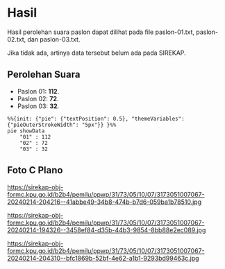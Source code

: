 # Hasil

Hasil perolehan suara paslon dapat dilihat pada file paslon-01.txt, paslon-02.txt, dan paslon-03.txt.

Jika tidak ada, artinya data tersebut belum ada pada SIREKAP.

## Perolehan Suara

 * Paslon 01: **112**.
 * Paslon 02: **72**.
 * Paslon 03: **32**.

```mermaid
%%{init: {"pie": {"textPosition": 0.5}, "themeVariables": {"pieOuterStrokeWidth": "5px"}} }%%
pie showData
    "01" : 112
    "02" : 72
    "03" : 32
```
## Foto C Plano

https://sirekap-obj-formc.kpu.go.id/b2b4/pemilu/ppwp/31/73/05/10/07/3173051007067-20240214-204216--41abbe49-34b8-474b-b7d6-059ba1b78510.jpg

https://sirekap-obj-formc.kpu.go.id/b2b4/pemilu/ppwp/31/73/05/10/07/3173051007067-20240214-194326--3458ef84-d35b-44b3-9854-8bb88e2ec089.jpg

https://sirekap-obj-formc.kpu.go.id/b2b4/pemilu/ppwp/31/73/05/10/07/3173051007067-20240214-204310--bfc1869b-52bf-4e62-a1b1-9293bd99463c.jpg
